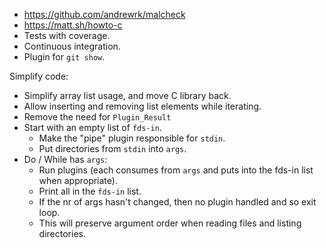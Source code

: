 - https://github.com/andrewrk/malcheck
- https://matt.sh/howto-c
- Tests with coverage.
- Continuous integration.
- Plugin for `git show`.

Simplify code:
- Simplify array list usage, and move C library back.
- Allow inserting and removing list elements while iterating.
- Remove the need for `Plugin_Result`
- Start with an empty list of `fds-in`.
  - Make the "pipe" plugin responsible for `stdin`.
  - Put directories from `stdin` into `args`.
- Do / While has `args`:
  - Run plugins (each consumes from `args` and puts into the fds-in list when appropriate).
  - Print all in the `fds-in` list.
  - If the nr of args hasn't changed, then no plugin handled and so exit loop.
  - This will preserve argument order when reading files and listing directories.
